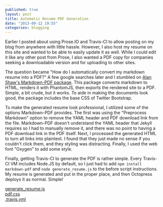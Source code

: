 ```yaml
---
published: true
layout: post
title: Automatic Resume PDF Generation
date: "2013-09-12 19:55"
categories: blogging
---
```


Earlier I posted about using Prose.IO and Travis-CI to allow posting on my blog from anywhere with little hassle. However, I also host my resume on this site and wanted to be able to easily update it as well. While I could edit it like any other post from Prose, I also wanted a PDF copy for companies seeking a downloadable version and for uploading to other sites.

The question became "How do I automatically convert my markdown resume into a PDF?" A few google searches later and I stumbled on [Alan Shaw's Markdown-PDF package](https://github.com/alanshaw/markdown-pdf). This package converts markdown to HTML, renders it with PhantomJS, then exports the rendered site to a PDF. Simple, a bit crude, but it works. To aide in making the documents look good, the package includes the base CSS of Twitter Bootstrap.

To make the generated resume look professional, I utilized some of the options Markdown-PDF provides. The first was using the "Preprocess Markdown" option to remove the YAML header and PDF download link from the file. Markdown-PDF doesn't understand the YAML header that Jekyll requires so I had to manually remove it, and there was no point to having a PDF download link in the PDF itself. Next, I processed the generated HTML to turn all links into plaintext. I found that they just made no sense if you couldn't click them, and they styling was distracting. Finally, I used the web font "Oxygen" to add some style.

Finally, getting Travis-CI to generate the PDF is rather simple. Every Travis-CI VM includes Node.JS by default, so I just had to add `npm install markdown-pdf` and `node generate_resume.js` to the before script instructions. My resume is generated and put in the proper place, and then Octopress deploys it as normal. Simple!

[generate_resume.js](https://github.com/Fugiman/fugiman.github.io/blob/d25eb2201d3f07e79a849f9ea6c6fedfcc6eef50/generate_resume.js)  
[pdf.css](https://github.com/Fugiman/fugiman.github.io/blob/d25eb2201d3f07e79a849f9ea6c6fedfcc6eef50/pdf.css)  
[.travis.yml](https://github.com/Fugiman/fugiman.github.io/blob/d25eb2201d3f07e79a849f9ea6c6fedfcc6eef50/.travis.yml)